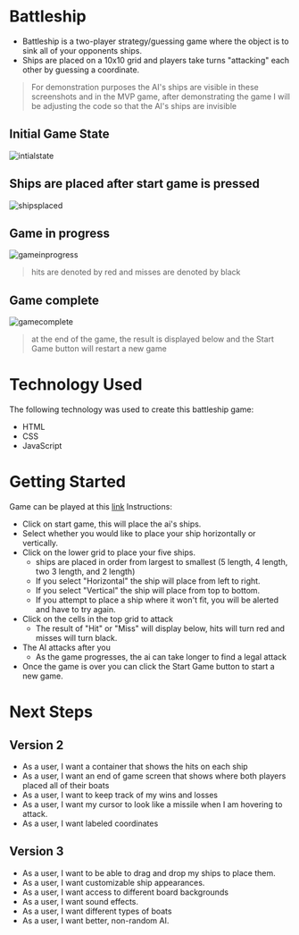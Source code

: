 # Battleship
- Battleship is a two-player strategy/guessing game where the object is to sink all of your opponents ships.
- Ships are placed on a 10x10 grid and players take turns "attacking" each other by guessing a coordinate.
> For demonstration purposes the AI's ships are visible in these screenshots and in the MVP game, after demonstrating the game I will be adjusting the code so that the AI's ships are invisible

## Initial Game State
![intialstate](screenshots/initialstate.jpg)

## Ships are placed after start game is pressed
![shipsplaced](screenshots/shipsplaced.jpg)

## Game in progress
![gameinprogress](screenshots/gameinprogress.jpg)
> hits are denoted by red and misses are denoted by black

## Game complete
![gamecomplete](screenshots/gamecomplete.jpg)
> at the end of the game, the result is displayed below and the Start Game button will restart a new game

# Technology Used
The following technology was used to create this battleship game:
- HTML
- CSS
- JavaScript

# Getting Started
Game can be played at this [link](https://timmmartinson.github.io/Battleship-Project/)
Instructions:
- Click on start game, this will place the ai's ships.
- Select whether you would like to place your ship horizontally or vertically.
- Click on the lower grid to place your five ships.
    - ships are placed in order from largest to smallest (5 length, 4 length, two 3 length, and 2 length)
    - If you select "Horizontal" the ship will place from left to right.
    - If you select "Vertical" the ship will place from top to bottom.
    - If you attempt to place a ship where it won't fit, you will be alerted and have to try again.
- Click on the cells in the top grid to attack
    - The result of "Hit" or "Miss" will display below, hits will turn red and misses will turn black.
- The AI attacks after you
    - As the game progresses, the ai can take longer to find a legal attack
- Once the game is over you can click the Start Game button to start a new game.
# Next Steps
## Version 2
- As a user, I want a container that shows the hits on each ship
- As a user, I want an end of game screen that shows where both players placed all of their boats
- As a user, I want to keep track of my wins and losses
- As a user, I want my cursor to look like a missile when I am hovering to attack.
- As a user, I want labeled coordinates

## Version 3
- As a user, I want to be able to drag and drop my ships to place them.
- As a user, I want customizable ship appearances.
- As a user, I want access to different board backgrounds
- As a user, I want sound effects.
- As a user, I want different types of boats
- As a user, I want better, non-random AI.
